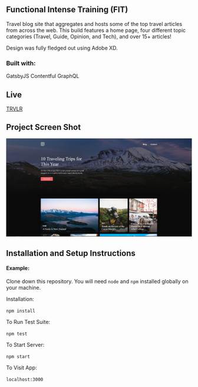 ## Functional Intense Training (FIT)

Travel blog site that aggregates and hosts some of the top travel articles from across the web. This build features a home page, four different topic categories (Travel, Guide, Opinion, and Tech), and over 15+ articles!

Design was fully fledged out using Adobe XD.

### Built with:

GatsbyJS	Contentful	GraphQL

## Live

<a href='https://trvlr.blog' target='_blank'>TRVLR</a>

## Project Screen Shot

<img src='./src/images/capture.jpg' >

## Installation and Setup Instructions

#### Example:  

Clone down this repository. You will need `node` and `npm` installed globally on your machine.  

Installation:

`npm install`  

To Run Test Suite:  

`npm test`  

To Start Server:

`npm start`  

To Visit App:

`localhost:3000`
